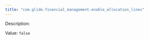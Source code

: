 ```yaml
---
title: "com.glide.financial_management.enable_allocation_lines"
---
```


Description: 

Value: `false`